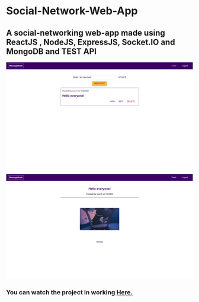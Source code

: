 # Social-Network-Web-App

## A social-networking web-app made using ReactJS , NodeJS, ExpressJS, Socket.IO and MongoDB and TEST API

[![The Website](images/thumbnail1.png)][youtube]

[![The Website](images/thumbnail2.png)][youtube]

### You can watch the project in working **[Here.][youtube]**<br>

[youtube]: https://youtu.be/K8QxEOz-Jtw
